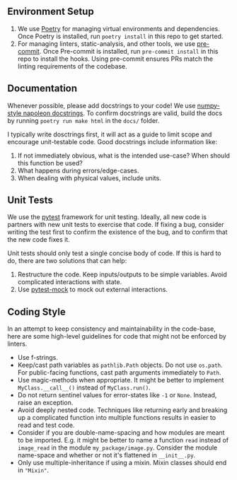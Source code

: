 ## Environment Setup

1. We use [Poetry](https://python-poetry.org/docs/#installation) for managing virtual environments and dependencies.
   Once Poetry is installed, run `poetry install` in this repo to get started.
2. For managing linters, static-analysis, and other tools, we use [pre-commit](https://pre-commit.com/#installation).
   Once Pre-commit is installed, run `pre-commit install` in this repo to install the hooks.
   Using pre-commit ensures PRs match the linting requirements of the codebase.

## Documentation
Whenever possible, please add docstrings to your code!
We use [numpy-style napoleon docstrings](https://sphinxcontrib-napoleon.readthedocs.io/en/latest/#google-vs-numpy).
To confirm docstrings are valid, build the docs by running `poetry run make html` in the `docs/` folder.

I typically write dosctrings first, it will act as a guide to limit scope and encourage unit-testable code.
Good docstrings include information like:

1. If not immediately obvious, what is the intended use-case? When should this function be used?
2. What happens during errors/edge-cases.
3. When dealing with physical values, include units.

## Unit Tests
We use the [pytest](https://docs.pytest.org/) framework for unit testing. Ideally, all new code is partners with
new unit tests to exercise that code. If fixing a bug, consider writing the test first to confirm the existence of the
bug, and to confirm that the new code fixes it.

Unit tests should only test a single concise body of code. If this is hard to do, there are two solutions that can help:
1. Restructure the code. Keep inputs/outputs to be simple variables. Avoid complicated interactions with state.
2. Use [pytest-mock](https://pytest-mock.readthedocs.io/en/latest/) to mock out external interactions.

## Coding Style
In an attempt to keep consistency and maintainability in the code-base, here are some high-level guidelines for code that might not be enforced by linters.

* Use f-strings.
* Keep/cast path variables as `pathlib.Path` objects.
  Do not use `os.path`.
  For public-facing functions, cast path arguments immediately to `Path`.
* Use magic-methods when appropriate. It might be better to implement ``MyClass.__call__()`` instead of ``MyClass.run()``.
* Do not return sentinel values for error-states like `-1` or `None`. Instead, raise an exception.
* Avoid deeply nested code. Techniques like returning early and breaking up a complicated function into multiple functions results in easier to read and test code.
* Consider if you are double-name-spacing and how modules are meant to be imported.
  E.g. it might be better to name a function `read` instead of `image_read` in the module `my_package/image.py`.
  Consider the module name-space and whether or not it's flattened in `__init__.py`.
* Only use multiple-inheritance if using a mixin. Mixin classes should end in `"Mixin"`.
